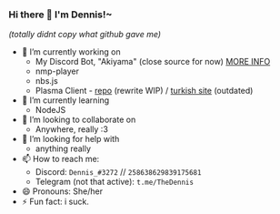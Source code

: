 ### Hi there 👋 I'm Dennis!~

*(totally didnt copy what github gave me)*

- 🔭 I’m currently working on
  - My Discord Bot, "Akiyama" (close source for now) [MORE INFO](https://github.com/TheAlan404/akiyama-docs)
  - nmp-player
  - nbs.js
  - Plasma Client - [repo](https://github.com/TheAlan404/plasma-client) (rewrite WIP) / [turkish site](https://plasma-client.glitch.me/) (outdated)
- 🌱 I’m currently learning
  - NodeJS
- 👯 I’m looking to collaborate on
  - Anywhere, really :3
- 🤔 I’m looking for help with
  - anything really
- 📫 How to reach me:
  - Discord: `Dennis_#3272` // `258638629839175681`
  - Telegram (not that active): `t.me/TheDennis`
- 😄 Pronouns: She/her
- ⚡ Fun fact: i suck.



<!--
**TheAlan404/TheAlan404** is a ✨ _special_ ✨ repository because its `README.md` (this file) appears on your GitHub profile.

Here are some ideas to get you started:

- 🔭 I’m currently working on ...
- 🌱 I’m currently learning ...
- 👯 I’m looking to collaborate on ...
- 🤔 I’m looking for help with ...
- 💬 Ask me about ...
- 📫 How to reach me: ...
- 😄 Pronouns: ...
- ⚡ Fun fact: ...
-->

